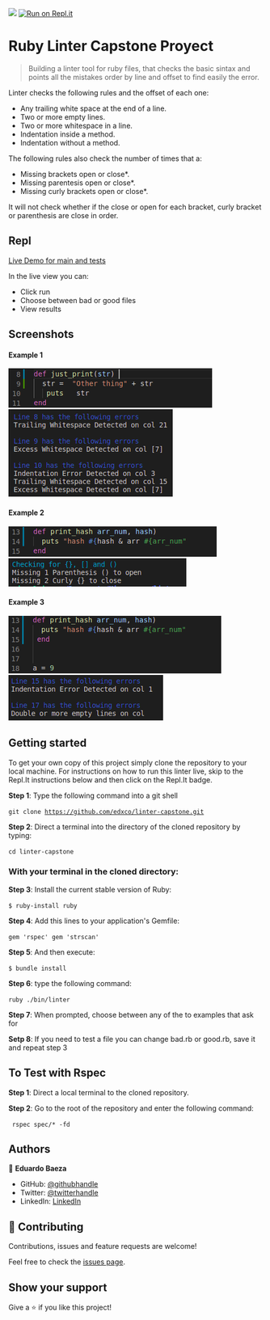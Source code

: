 ![](https://img.shields.io/badge/Microverse-blueviolet)
[![Run on Repl.it](https://repl.it/@edxco/linter-capstone#README.md)](https://repl.it/@edxco/linter-capstone#README.md)

# Ruby Linter Capstone Proyect

> Building a linter tool for ruby files, that checks the basic sintax and points all the mistakes order by line and offset to find easily the error. 

Linter checks the following rules and the offset of each one:

 - Any trailing white space at the end of a line.
 - Two or more empty lines.
 - Two or more whitespace in a line.
 - Indentation inside a method.
 - Indentation without a method.

 The following rules also check the number of times that a:

 - Missing brackets open or close*.
 - Missing parentesis open or close*.
 - Missing curly brackets open or close*.

It will not check whether if the close or open for each bracket, curly bracket or parenthesis are close in order.

## Repl

[Live Demo for main and tests](https://repl.it/@edxco/linter-capstone#README.md)

In the live view you can:
- Click run 
- Choose between bad or good files
- View results

## Screenshots

#### Example 1
![Example1](screenshot/ex1.png)
![Example1](screenshot/ex2.png)

#### Example 2
![Example1](screenshot/ex3.png)
![Example1](screenshot/ex4.png)

#### Example 3
![Example1](screenshot/ex5.png)
![Example1](screenshot/ex6.png)

## Getting started

To get your own copy of this project simply clone the repository to your local machine. For instructions on how to run this linter live, skip to the Repl.It instructions below and then click on the Repl.It badge.

**Step 1**: Type the following command into a git shell

<code>git clone <https://github.com/edxco/linter-capstone.git></code>

**Step 2**: Direct a terminal into the directory of the cloned repository by typing:

<code>cd linter-capstone</code>

### With your terminal in the cloned directory:

**Step 3**: Install the current stable version of Ruby:

<code>$ ruby-install ruby</code>

**Step 4**: Add this lines to your application's Gemfile:

<code>gem 'rspec'
gem 'strscan'</code>

**Step 5**: And then execute:

<code>$ bundle install</code>

**Step 6**:  type the following command:

<code>ruby ./bin/linter</code>

**Step 7**: When prompted, choose between any of the to examples that ask for

**Setp 8**: If you need to test a file you can change bad.rb or good.rb, save it and repeat step 3

## To Test with Rspec

**Step 1**: Direct a local terminal to the cloned repository.

**Step 2**: Go to the root of the repository and enter the following command:

<code> rspec spec/* -fd</code>

## Authors

👤 **Eduardo Baeza**

- GitHub: [@githubhandle](https://github.com/edxco/)
- Twitter: [@twitterhandle](https://twitter.com/lalo_nbc/)
- LinkedIn: [LinkedIn](https://www.linkedin.com/in/eduardo-n-baeza/)

## 🤝 Contributing

Contributions, issues and feature requests are welcome!

Feel free to check the [issues page](issues/).

## Show your support

Give a ⭐️ if you like this project!